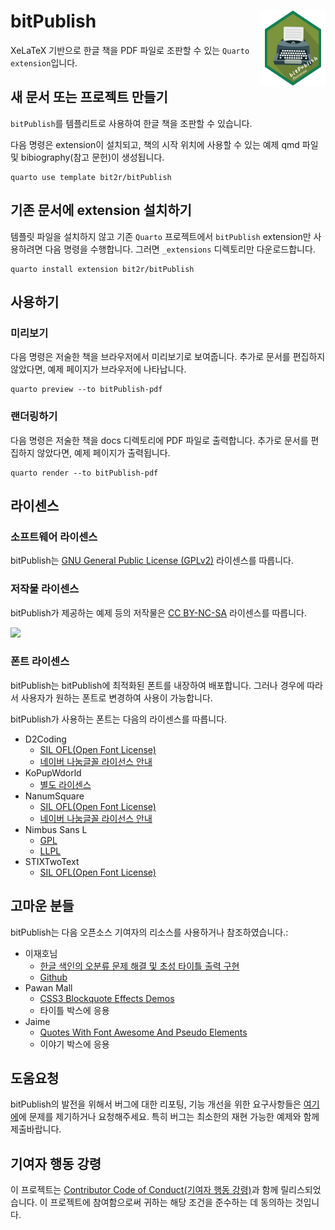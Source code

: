 # bitPublish <img src="hexlogo/bitPublish_logo.png" align="right" height="120" width="103.6"/>

XeLaTeX 기반으로 한글 책을 PDF 파일로 조판할 수 있는 `Quarto extension`입니다.

## 새 문서 또는 프로젝트 만들기

`bitPublish`를 템플리트로 사용하여 한글 책을 조판할 수 있습니다.

다음 명령은 extension이 설치되고, 책의 시작 위치에 사용할 수 있는 예제 qmd 파일 및 bibiography(참고 문헌)이 생성됩니다.

```
quarto use template bit2r/bitPublish
```

## 기존 문서에 extension 설치하기

템플릿 파일을 설치하지 않고 기존 `Quarto` 프로젝트에서 `bitPublish` extension만 사용하려면 다음 명령을 수행합니다. 그러면 `_extensions` 디렉토리만 다운로드합니다.

```
quarto install extension bit2r/bitPublish
```

## 사용하기

### 미리보기

다음 명령은 저술한 책을 브라우저에서 미리보기로 보여줍니다. 추가로 문서를 편집하지 않았다면, 예제 페이지가 브라우저에 나타납니다. 

```
quarto preview --to bitPublish-pdf
```

### 랜더링하기

다음 명령은 저술한 책을 docs 디렉토리에 PDF 파일로 출력합니다. 추가로 문서를 편집하지 않았다면, 예제 페이지가 출력됩니다.

```
quarto render --to bitPublish-pdf
```

## 라이센스

### 소프트웨어 라이센스

bitPublish는 <a href="https://github.com/bit2r/bitPublish/blob/main/LICENSE" target="_blank">GNU General Public License (GPLv2)</a> 라이센스를 따릅니다.

### 저작물 라이센스

bitPublish가 제공하는 예제 등의 저작물은 <a href="https://creativecommons.org/licenses/?lang=ko" target="_blank">CC BY-NC-SA</a> 라이센스를 따릅니다.

![](https://licensebuttons.net/l/by-nc-sa/3.0/88x31.png)

### 폰트 라이센스

bitPublish는 bitPublish에 최적화된 폰트를 내장하여 배포합니다. 그러나 경우에 따라서 사용자가 원하는 폰트로 변경하여 사용이 가능합니다.

bitPublish가 사용하는 폰트는 다음의 라이센스를 따릅니다.

- D2Coding
    - <a href="http://scripts.sil.org/OFL" target="_blank">SIL OFL(Open Font License)</a>
    - [네이버 나눔글꼴 라이선스 안내](https://help.naver.com/service/30016/contents/18088?osType=PC&lang=ko)  
- KoPupWdorld
    - [별도 라이센스](https://www.kopus.org/wp-content/uploads/2021/04/%EC%84%9C%EC%B2%B4_%EB%9D%BC%EC%9D%B4%EC%84%A0%EC%8A%A4.pdf)
- NanumSquare
    - <a href="http://scripts.sil.org/OFL" target="_blank">SIL OFL(Open Font License)</a>
    - [네이버 나눔글꼴 라이선스 안내](https://help.naver.com/service/30016/contents/18088?osType=PC&lang=ko)  
- Nimbus Sans L
    - [GPL](https://www.gnu.org/licenses/old-licenses/gpl-2.0.txt)
    - [LLPL](https://www.latex-project.org/lppl/lppl-1-3c/)
- STIXTwoText
    - <a href="http://scripts.sil.org/OFL" target="_blank">SIL OFL(Open Font License)</a>


## 고마운 분들

bitPublish는 다음 오픈소스 기여자의 리소스를 사용하거나 참조하였습니다.:

- 이재호님
    - <a href="https://github.com/bit2r/bitPublish/pull/44" target="_blank">한글 색인의 오분류 문제 해결 및 초성 타이틀 출력 구현</a>
    - <a href="https://github.com/Zeta611" target="_blank">Github</a>    
- Pawan Mall
    - [CSS3 Blockquote Effects Demos](https://codepen.io/iPawan/pen/emrPKP)
    - 타이틀 박스에 응용
- Jaime
    - [Quotes With Font Awesome And Pseudo Elements](https://codepen.io/jimmycow/pen/LmjVaz)
    - 이야기 박스에 응용

## 도움요청

bitPublish의 발전을 위해서 버그에 대한 리포팅, 기능 개선을 위한 요구사항들은
<a href="https://github.com/bit2r/bitPublish/issues" target="_blank">여기에</a>에 문제를 제기하거나 요청해주세요. 
특히 버그는 최소한의 재현 가능한 예제와 함께 제출바랍니다.

## 기여자 행동 강령

이 프로젝트는
<a href="https://github.com/bit2r/bitPublish/blob/main/CONDUCT.md" target="_blank">Contributor Code of Conduct(기여자 행동 강령)</a>과 함께
릴리스되었습니다. 이 프로젝트에 참여함으로써 귀하는 해당 조건을 준수하는 데 동의하는 것입니다.

